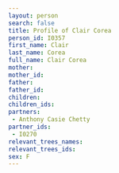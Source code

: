 ```yaml
---
layout: person
search: false
title: Profile of Clair Corea
person_id: I0357
first_name: Clair
last_name: Corea
full_name: Clair Corea
mother: 
mother_id: 
father: 
father_id: 
children:
children_ids:
partners:
 - Anthony Casie Chetty
partner_ids:
 - I0270
relevant_trees_names:
relevant_trees_ids:
sex: F
---
```



